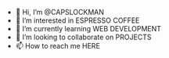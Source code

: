 - 👋 Hi, I’m @CAPSLOCKMAN
- 👀 I’m interested in ESPRESSO COFFEE
- 🌱 I’m currently learning WEB DEVELOPMENT
- 💞️ I’m looking to collaborate on PROJECTS
- 📫 How to reach me HERE

<!---
CAPSLOCKMAN/CAPSLOCKMAN is a ✨ special ✨ repository because its `README.md` (this file) appears on your GitHub profile.
You can click the Preview link to take a look at your changes.
--->
